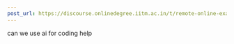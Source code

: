 ```yaml
---
post_url: https://discourse.onlinedegree.iitm.ac.in/t/remote-online-exam-tds-jan-2025/168832/28
---
```

can we use ai for coding help